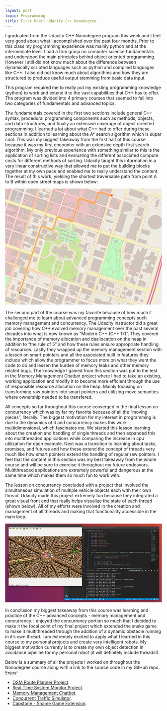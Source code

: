 ```yaml
---
layout: post
topic: Programming
title: First Post! Udacity C++ Nanodegree
---
```


I graduated from the Udacity C++ Nanodegree program this week and I feel very good about what I accomplished over the past four months. Prior to this class my programming experience was mainly python and at the intermediate level. I had a firm grasp on computer science fundamentals and understood the main principles behind object oriented programming. However I still did not know much about the difference between dynamically scripted languages such as python and compiled languages like C++. I also did not know much about algorithms and how they are structured to produce useful output stemming from basic data input.

This program required me to really put my existing programming knowledge (python) to work and extend it to the vast capabilities that C++ has to offer. The program was divided into 4 primary courses that seemed to fall into two categories of fundamentals and advanced topics. 

The fundamentals covered in the first two sections include general C++ syntax, procedural programming components such as methods, objects, and data structures, and finally an extensive coverage of object oriented programming. I learned a lot about what C++ had to offer during these sections in addition to learning about the A* search algorithm which is super cool. This was my biggest takeaway from the first half of this course because it was my first encounter with an extensive depth first search algorithm. My only previous experience with something similar to this is the application of sorting lists and evaluating the different associated compute costs for different methods of sorting. Udacity taught this information in a very linear constructive way that allowed me to put the building blocks together at my own pace and enabled me to really understand the content. The result of this work, yielding the shortest traversable path from point A to B within open street maps is shown below:

![OSM A* Search Route Planning Project](/assets/images/blog/april2020/route_planner.png)

The second part of the course was my favorite because of how much it challenged me to learn about advanced programming concepts such memory management and concurrency. The Udacity instructor did a great job covering how C++ evolved memory management over the past several decades into what is now known as “Modern C++ (C++ 17)”. They covered the importance of memory allocation and deallocation on the heap in addition to “the rule of 5” and how these rules ensure appropriate handling of resources. Lastly they wrapped up the memory management section with a lesson on smart pointers and all the associated built in features they include which allow the programmer to focus more on what they want the code to do and lessen the burden of memory leaks and other memory related bugs. The knowledge I gained from this section was put to the test in the Memory Management Chatbot project where I had to take an existing, working application and modify it to become more efficient through the use of responsible resource allocation on the heap. Mainly focusing on transforming raw pointers into smart pointers and utilizing move semantics where ownership needed to be transfered.  

All concepts so far throughout this course converged in the final lesson on concurrency which was by far my favorite because of all the “moving pieces”, literally. The biggest motivation for my interest in programming is due to the dynamics of it and concurrency makes this work multidimensional, which fascinates me.  We started this lesson learning about the creation and handling of single threads and then expanded this into multithreaded applications while comparing the increase in cpu utilization for each example. Next was a transition to learning about tasks, promises, and futures and how these extend the concept of threads very much like how smart pointers extend the handling of regular raw pointers. I feel that the content in this section was my best takeaway from the whole course and will be sure to exercise it throughout my future endeavors. Multithreaded applications are extremely powerful and dangerous at the same time which makes them so much fun to work with. 

The lesson on concurrency concluded with a project that involved the simultaneous simulation of multiple vehicle objects each with their own thread. Udacity made this project extremely fun because they integrated a great visual front end that really helps visualize the state of each thread (shown below). All of my efforts were involved in the creation and management of all threads and making that functionality accessible in the main loop.

![Concurrent Traffic Simulator](/assets/images/blog/april2020/traffic_simulator.png)

In conclusion my biggest takeaway from this course was learning and practice of the C++ advanced concepts - memory management and concurrency. I enjoyed the concurrency portion so much that I decided to make it the focal point of my final project which extended the snake game to make it multithreaded through the addition of a dynamic obstacle running in it’s own thread. I am extremely excited to apply what I learned in this course to my personal projects and create very intelligent robots. My biggest motivation currently is to create my own object detection in avoidance pipeline for my personal robot (it will definitely include threads!). 

<!--! [Snake Game Extension, Capstone](/assets/images/blog/april2020/snake_game.png) -->

Below is a summary of all the projects I worked on throughout the Nanodegree course along with a link to the source code in my GitHub repo. Enjoy!
* [OSM Route Planner Project](https://github.com/chacebot/cpp_udacity/tree/master/CppND-Route-Planning-Project_cm).
* [Real Time System Monitor Project](https://github.com/chacebot/cpp_udacity/tree/master/CppND-System-Monitor-Project-Updated_cm).
* [Memory Management Chatbot](https://github.com/chacebot/cpp_udacity/tree/master/CppND-Memory-Management-Chatbot_cm).
* [Concurrent Traffic Simulator](https://github.com/chacebot/cpp_udacity/tree/master/CppND-Concurrent-Traffic-Simulation).
* [Capstone - Sname Game Extension](https://github.com/chacebot/cpp_udacity/tree/master/CppND-Capstone-Snake-Game_cm).




